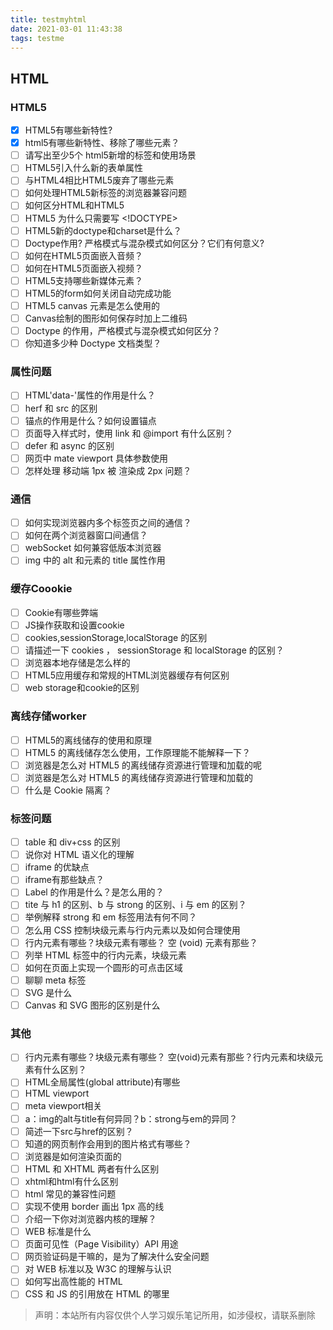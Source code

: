```yaml
---
title: testmyhtml
date: 2021-03-01 11:43:38
tags: testme
---
```


## HTML
###  HTML5
- [X] HTML5有哪些新特性?
- [X] html5有哪些新特性、移除了哪些元素？
- [ ] 请写出至少5个 html5新增的标签和使用场景
- [ ] HTML5引入什么新的表单属性
- [ ] 与HTML4相比HTML5废弃了哪些元素
- [ ] 如何处理HTML5新标签的浏览器兼容问题
- [ ] 如何区分HTML和HTML5
- [ ] HTML5 为什么只需要写 <!DOCTYPE>
- [ ] HTML5新的doctype和charset是什么？
- [ ] Doctype作⽤? 严格模式与混杂模式如何区分？它们有何意义?
- [ ] 如何在HTML5页面嵌入音频？
- [ ] 如何在HTML5页面嵌入视频？
- [ ] HTML5支持哪些新媒体元素？
- [ ] HTML5的form如何关闭自动完成功能
- [ ] HTML5 canvas 元素是怎么使用的
- [ ] Canvas绘制的图形如何保存时加上二维码
- [ ] Doctype 的作用，严格模式与混杂模式如何区分？
- [ ] 你知道多少种 Doctype 文档类型？

###  属性问题
- [ ] HTML'data-'属性的作用是什么？
- [ ] herf 和 src 的区别
- [ ] 锚点的作用是什么？如何设置锚点
- [ ] 页面导入样式时，使用 link 和 @import 有什么区别？
- [ ] defer 和 async 的区别
- [ ] 网页中 mate viewport 具体参数使用
- [ ] 怎样处理 移动端 1px 被 渲染成 2px 问题？

###  通信
- [ ] 如何实现浏览器内多个标签页之间的通信？
- [ ] 如何在两个浏览器窗口间通信？
- [ ] webSocket 如何兼容低版本浏览器
- [ ] img 中的 alt 和元素的 title 属性作用

###  缓存Coookie
- [ ] Cookie有哪些弊端
- [ ] JS操作获取和设置cookie
- [ ] cookies,sessionStorage,localStorage 的区别
- [ ] 请描述⼀下 cookies ， sessionStorage 和 localStorage 的区别？
- [ ] 浏览器本地存储是怎么样的
- [ ] HTML5应用缓存和常规的HTML浏览器缓存有何区别
- [ ] web storage和cookie的区别

### 离线存储worker
- [ ] HTML5的离线储存的使用和原理
- [ ] HTML5 的离线储存怎么使⽤，⼯作原理能不能解释⼀下？
- [ ] 浏览器是怎么对 HTML5 的离线储存资源进⾏管理和加载的呢
- [ ] 浏览器是怎么对 HTML5 的离线储存资源进行管理和加载的
- [ ] 什么是 Cookie 隔离？

### 标签问题
- [ ] table 和 div+css 的区别
- [ ] 说你对 HTML 语义化的理解
- [ ] iframe 的优缺点
- [ ] iframe有那些缺点？
- [ ] Label 的作用是什么？是怎么用的？
- [ ] tite 与 h1 的区别、b 与 strong 的区别、i 与 em 的区别？
- [ ] 举例解释 strong 和 em 标签用法有何不同？
- [ ] 怎么用 CSS 控制块级元素与行内元素以及如何合理使用
- [ ] 行内元素有哪些？块级元素有哪些？ 空 (void) 元素有那些？
- [ ] 列举 HTML 标签中的行内元素，块级元素
- [ ] 如何在页面上实现一个圆形的可点击区域
- [ ] 聊聊 meta 标签
- [ ] SVG 是什么
- [ ] Canvas 和 SVG 图形的区别是什么

### 其他
- [ ] ⾏内元素有哪些？块级元素有哪些？ 空(void)元素有那些？⾏内元素和块级元素有什么区别？
- [ ] HTML全局属性(global attribute)有哪些
- [ ] HTML viewport
- [ ] meta viewport相关
- [ ] a：img的alt与title有何异同？b：strong与em的异同？
- [ ] 简述⼀下src与href的区别？
- [ ] 知道的⽹⻚制作会⽤到的图⽚格式有哪些？
- [ ] 浏览器是如何渲染页面的
- [ ] HTML 和 XHTML 两者有什么区别
- [ ] xhtml和html有什么区别
- [ ] html 常见的兼容性问题
- [ ] 实现不使用 border 画出 1px 高的线
- [ ] 介绍一下你对浏览器内核的理解？
- [ ] WEB 标准是什么
- [ ] 页面可见性（Page Visibility）API 用途
- [ ] 网页验证码是干嘛的，是为了解决什么安全问题
- [ ] 对 WEB 标准以及 W3C 的理解与认识
- [ ] 如何写出高性能的 HTML
- [ ] CSS 和 JS 的引用放在 HTML 的哪里

> 声明：本站所有内容仅供个人学习娱乐笔记所用，如涉侵权，请联系删除